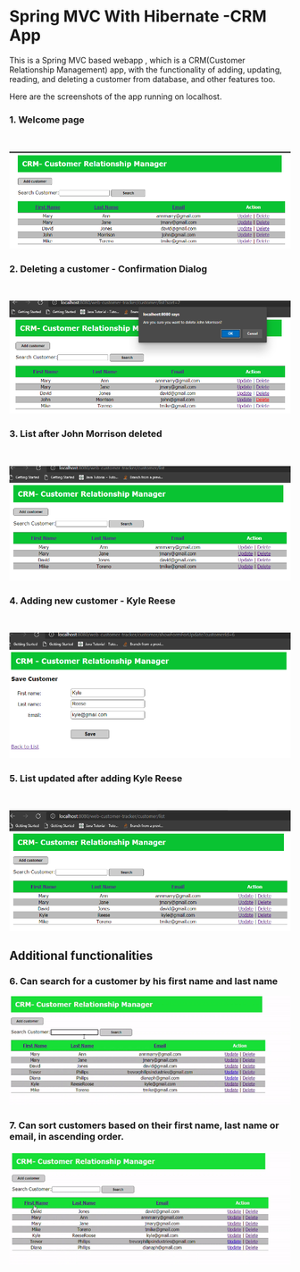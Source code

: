 # Spring MVC With Hibernate  -CRM App
This is a Spring MVC based webapp , which is a CRM(Customer Relationship Management) app, with the functionality of adding, updating, reading, and deleting a customer from database, and other features too.

Here are the screenshots of the app running on localhost.

### 1. Welcome page            
 <br>        
 
![Welcome page](https://github.com/Divya0319/SpringMVCWithHibernate-CRM/blob/master/screenshots/Welcome%20Page.png)  


### 2. Deleting a customer - Confirmation Dialog            
 <br>   
 
 ![Deleting a customer - Confirmation Dialog](https://github.com/Divya0319/SpringMVCWithHibernate-CRM/blob/master/screenshots/Deleting%20a%20customer-Confirmation%20Dialog.png)
 
 
### 3. List after John Morrison deleted 
<br>   
 
![List after John Morrison deleted ](https://github.com/Divya0319/SpringMVCWithHibernate-CRM/blob/master/screenshots/List%20after%20John%20Morrison%20deleted.png)


### 4. Adding new customer - Kyle Reese 
<br>   
 
![Adding new customer - Kyle Reese](https://github.com/Divya0319/SpringMVCWithHibernate-CRM/blob/master/screenshots/Adding%20new%20customer%20-%20Kyle%20Reese.png)


### 5. List updated after adding Kyle Reese 
<br>   
 
![List updated after adding Kyle Reese](https://github.com/Divya0319/SpringMVCWithHibernate-CRM/blob/master/screenshots/List%20updated%2C%20after%20adding%20Kyle%20Reese.png)


## Additional functionalities

### 6. Can search for a customer by his first name and last name
![Search customers](https://github.com/Divya0319/SpringMVCWithHibernate-CRM/blob/master/screenshots/CRM%20App%20search%20customers%20gif.gif)  
  
### 7. Can sort customers based on their first name, last name or email, in ascending order.

![Sort customers](https://github.com/Divya0319/SpringMVCWithHibernate-CRM/blob/master/screenshots/CRM%20App%20sort%20customers%20gif.gif)  
